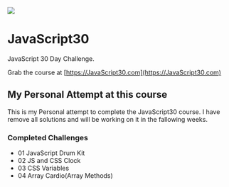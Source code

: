![](https://javascript30.com/images/JS3-social-share.png)

# JavaScript30

JavaScript 30 Day Challenge.

Grab the course at [https://JavaScript30.com](https://JavaScript30.com)

## My Personal Attempt at this course

This is my Personal attempt to complete the JavaScript30 course.
I have remove all solutions and will be working on it in the fallowing weeks.

### Completed Challenges

* 01 JavaScript Drum Kit
* 02 JS and CSS Clock
* 03 CSS Variables
* 04 Array Cardio(Array Methods)
